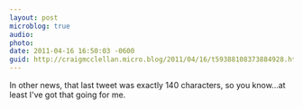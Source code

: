 ```yaml
---
layout: post
microblog: true
audio: 
photo: 
date: 2011-04-16 16:50:03 -0600
guid: http://craigmcclellan.micro.blog/2011/04/16/t59388108373884928.html
---
```

In other news, that last tweet was exactly 140 characters, so you know...at least I've got that going for me.
